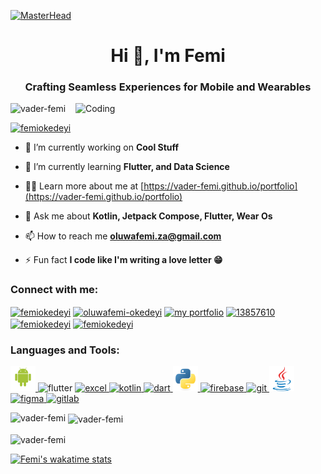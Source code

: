 [![MasterHead](https://encrypted-tbn0.gstatic.com/images?q=tbn:ANd9GcQWsSl-S-fRLV7R0MK7AUR7MikPFsDI8HhT3g&usqp=CAU)](https://vader-femi.github.io/portfolio)
<h1 align="center">Hi 👋, I'm Femi</h1>
<h3 align="center">Crafting Seamless Experiences for Mobile and Wearables</h3>
<img align="right" alt="Coding" width="400" src="https://i.pinimg.com/originals/e4/26/70/e426702edf874b181aced1e2fa5c6cde.gif"> 

<p align="left"> <img src="https://komarev.com/ghpvc/?username=vader-femi&label=Profile%20views&color=0e75b6&style=flat" alt="vader-femi" /> </p>

<p align="left"> <a href="https://twitter.com/femiokedeyi" target="blank"><img src="https://img.shields.io/twitter/follow/femiokedeyi?logo=twitter&style=for-the-badge" alt="femiokedeyi" /></a> </p>

- 🔭 I’m currently working on **Cool Stuff**

- 🌱 I’m currently learning **Flutter, and Data Science**

- 👨‍💻 Learn more about me at [https://vader-femi.github.io/portfolio](https://vader-femi.github.io/portfolio)

- 💬 Ask me about **Kotlin, Jetpack Compose, Flutter, Wear Os**

- 📫 How to reach me **oluwafemi.za@gmail.com**

- ⚡ Fun fact **I code like I'm writing a love letter 😁**

<h3 align="left">Connect with me:</h3>
<p align="left">
<a href="https://twitter.com/femiokedeyi" target="blank"><img align="center" src="https://raw.githubusercontent.com/rahuldkjain/github-profile-readme-generator/master/src/images/icons/Social/twitter.svg" alt="femiokedeyi" height="30" width="40" /></a>
<a href="https://linkedin.com/in/oluwafemi-okedeyi" target="blank"><img align="center" src="https://raw.githubusercontent.com/rahuldkjain/github-profile-readme-generator/master/src/images/icons/Social/linked-in-alt.svg" alt="oluwafemi-okedeyi" height="30" width="40" /></a>
<a href="https://vader-femi.github.io/portfolio" target="blank"><img align="center" src="https://vader-femi.github.io/portfolio/#contact" alt="my portfolio" height="30" width="40" /></a>
<a href="https://stackoverflow.com/users/13857610" target="blank"><img align="center" src="https://raw.githubusercontent.com/rahuldkjain/github-profile-readme-generator/master/src/images/icons/Social/stack-overflow.svg" alt="13857610" height="30" width="40" /></a>
<a href="https://instagram.com/femiokedeyi" target="blank"><img align="center" src="https://raw.githubusercontent.com/rahuldkjain/github-profile-readme-generator/master/src/images/icons/Social/instagram.svg" alt="femiokedeyi" height="30" width="40" /></a>
<a href="https://www.leetcode.com/femiokedeyi" target="blank"><img align="center" src="https://raw.githubusercontent.com/rahuldkjain/github-profile-readme-generator/master/src/images/icons/Social/leet-code.svg" alt="femiokedeyi" height="30" width="40" /></a>
</p>

<h3 align="left">Languages and Tools:</h3>
<p align="left"> <a href="https://developer.android.com" target="_blank" rel="noreferrer"> <img src="https://raw.githubusercontent.com/devicons/devicon/master/icons/android/android-original-wordmark.svg" alt="android" width="40" height="40"/> </a> <img src="https://www.vectorlogo.zone/logos/flutterio/flutterio-icon.svg" alt="flutter" width="40" height="40"/> </a> <a href="https://dart.dev" target="_blank" rel="noreferrer"> <img src="https://upload.wikimedia.org/wikipedia/commons/3/34/Microsoft_Office_Excel_%282019%E2%80%93present%29.svg" alt="excel" width="40" height="40"/> </a> <a href="https://www.microsoft.com/en-us/microsoft-365/excel" target="_blank" rel="noreferrer"> <a href="https://kotlinlang.org" target="_blank" rel="noreferrer"> <img src="https://www.vectorlogo.zone/logos/kotlinlang/kotlinlang-icon.svg" alt="kotlin" width="40" height="40"/> </a> <a href="https://flutter.dev" target="_blank" rel="noreferrer"> <img src="https://www.vectorlogo.zone/logos/dartlang/dartlang-icon.svg" alt="dart" width="40" height="40"/> </a> <a href="https://www.python.org" target="_blank" rel="noreferrer"> <img src="https://raw.githubusercontent.com/devicons/devicon/master/icons/python/python-original.svg" alt="python" width="40" height="40"/> </a> <a href="https://firebase.google.com/" target="_blank" rel="noreferrer"> <img src="https://www.vectorlogo.zone/logos/firebase/firebase-icon.svg" alt="firebase" width="40" height="40"/> </a>  <a href="https://git-scm.com/" target="_blank" rel="noreferrer"> <img src="https://www.vectorlogo.zone/logos/git-scm/git-scm-icon.svg" alt="git" width="40" height="40"/> </a> <a href="https://www.java.com" target="_blank" rel="noreferrer"> <img src="https://raw.githubusercontent.com/devicons/devicon/master/icons/java/java-original.svg" alt="java" width="40" height="40"/> </a> <a href="https://www.figma.com/" target="_blank" rel="noreferrer"> <img src="https://www.vectorlogo.zone/logos/figma/figma-icon.svg" alt="figma" width="40" height="40"/> </a> <a href="https://gitlab.com" target="_blank" rel="noreferrer"> <img src="https://www.vectorlogo.zone/logos/gitlab/gitlab-icon.svg" alt="gitlab" width="40" height="40" /> </a> </p>

<p><img align="left" src="https://github-readme-stats.vercel.app/api/top-langs?username=vader-femi&show_icons=true&locale=en&layout=compact" alt="vader-femi" /></p>

<p>&nbsp;<img align="center" src="https://github-readme-stats.vercel.app/api?username=vader-femi&show_icons=true&locale=en" alt="vader-femi" /></p>

<p><img align="center" src="https://github-readme-streak-stats.herokuapp.com/?user=vader-femi&" alt="vader-femi" /></p>

[![Femi's wakatime stats](https://github-readme-stats-wkc5.vercel.app/api/wakatime?username=Vader_Femi&layout=compact&v=2)](https://github.com/Vader-Femi/github-readme-stats)
